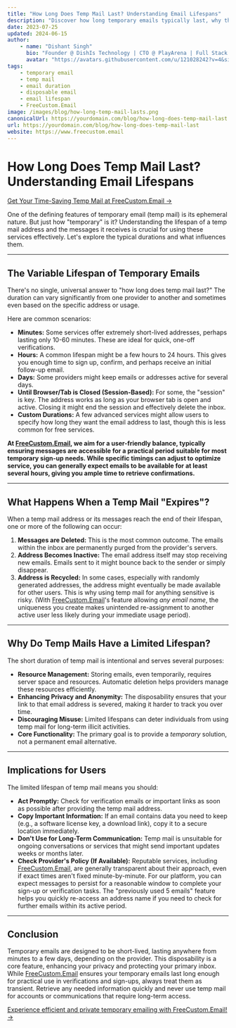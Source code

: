```yaml
---
title: "How Long Does Temp Mail Last? Understanding Email Lifespans"
description: "Discover how long temporary emails typically last, why their duration varies, and what happens when they expire. Make informed choices with FreeCustom.Email."
date: 2023-07-25
updated: 2024-06-15
author:
    - name: "Dishant Singh"
      bio: "Founder @ DishIs Technology | CTO @ PlayArena | Full Stack & Python Developer | ML/ DL Developer | Problem Solver | Math & Science Teacher"
      avatar: "https://avatars.githubusercontent.com/u/121028242?v=4&size=64"
tags:
    - temporary email
    - temp mail
    - email duration
    - disposable email
    - email lifespan
    - FreeCustom.Email
image: /images/blog/how-long-temp-mail-lasts.png
canonicalUrl: https://yourdomain.com/blog/how-long-does-temp-mail-last
url: https://yourdomain.com/blog/how-long-does-temp-mail-last
website: https://www.freecustom.email
---
```


# How Long Does Temp Mail Last? Understanding Email Lifespans

[Get Your Time-Saving Temp Mail at FreeCustom.Email →](https://www.freecustom.email)

One of the defining features of temporary email (temp mail) is its ephemeral nature. But just how "temporary" is it? Understanding the lifespan of a temp mail address and the messages it receives is crucial for using these services effectively. Let's explore the typical durations and what influences them.

---

## The Variable Lifespan of Temporary Emails

There's no single, universal answer to "how long does temp mail last?" The duration can vary significantly from one provider to another and sometimes even based on the specific address or usage.

Here are common scenarios:

*   **Minutes:** Some services offer extremely short-lived addresses, perhaps lasting only 10-60 minutes. These are ideal for quick, one-off verifications.
*   **Hours:** A common lifespan might be a few hours to 24 hours. This gives you enough time to sign up, confirm, and perhaps receive an initial follow-up email.
*   **Days:** Some providers might keep emails or addresses active for several days.
*   **Until Browser/Tab is Closed (Session-Based):** For some, the "session" is key. The address works as long as your browser tab is open and active. Closing it might end the session and effectively delete the inbox.
*   **Custom Durations:** A few advanced services might allow users to specify how long they want the email address to last, though this is less common for free services.

**At [FreeCustom.Email](https://www.freecustom.email), we aim for a user-friendly balance, typically ensuring messages are accessible for a practical period suitable for most temporary sign-up needs. While specific timings can adjust to optimize service, you can generally expect emails to be available for at least several hours, giving you ample time to retrieve confirmations.**

---

## What Happens When a Temp Mail "Expires"?

When a temp mail address or its messages reach the end of their lifespan, one or more of the following can occur:

1.  **Messages are Deleted:** This is the most common outcome. The emails within the inbox are permanently purged from the provider's servers.
2.  **Address Becomes Inactive:** The email address itself may stop receiving new emails. Emails sent to it might bounce back to the sender or simply disappear.
3.  **Address is Recycled:** In some cases, especially with randomly generated addresses, the address might eventually be made available for other users. This is why using temp mail for anything sensitive is risky. (With [FreeCustom.Email](https://www.freecustom.email)'s feature allowing *any email name*, the uniqueness you create makes unintended re-assignment to another active user less likely during your immediate usage period).

---

## Why Do Temp Mails Have a Limited Lifespan?

The short duration of temp mail is intentional and serves several purposes:

*   **Resource Management:** Storing emails, even temporarily, requires server space and resources. Automatic deletion helps providers manage these resources efficiently.
*   **Enhancing Privacy and Anonymity:** The disposability ensures that your link to that email address is severed, making it harder to track you over time.
*   **Discouraging Misuse:** Limited lifespans can deter individuals from using temp mail for long-term illicit activities.
*   **Core Functionality:** The primary goal is to provide a *temporary* solution, not a permanent email alternative.

---

## Implications for Users

The limited lifespan of temp mail means you should:

*   **Act Promptly:** Check for verification emails or important links as soon as possible after providing the temp mail address.
*   **Copy Important Information:** If an email contains data you need to keep (e.g., a software license key, a download link), copy it to a secure location immediately.
*   **Don't Use for Long-Term Communication:** Temp mail is unsuitable for ongoing conversations or services that might send important updates weeks or months later.
*   **Check Provider's Policy (If Available):** Reputable services, including [FreeCustom.Email](https://www.freecustom.email), are generally transparent about their approach, even if exact times aren't fixed minute-by-minute. For our platform, you can expect messages to persist for a reasonable window to complete your sign-up or verification tasks. The "previously used 5 emails" feature helps you quickly re-access an address name if you need to check for further emails within its active period.

---

## Conclusion

Temporary emails are designed to be short-lived, lasting anywhere from minutes to a few days, depending on the provider. This disposability is a core feature, enhancing your privacy and protecting your primary inbox. While [FreeCustom.Email](https://www.freecustom.email) ensures your temporary emails last long enough for practical use in verifications and sign-ups, always treat them as transient. Retrieve any needed information quickly and never use temp mail for accounts or communications that require long-term access.

[Experience efficient and private temporary emailing with FreeCustom.Email! →](https://www.freecustom.email)